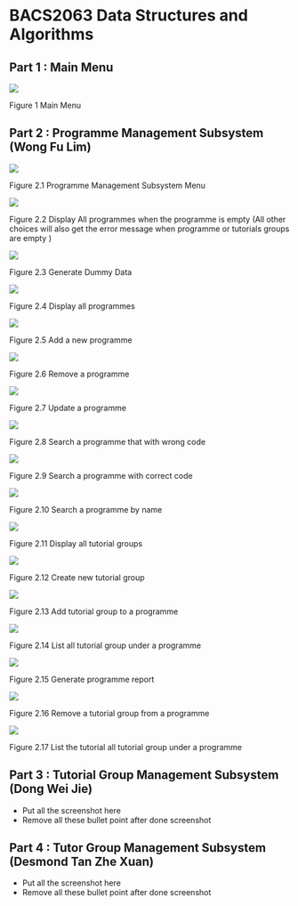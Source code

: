 # BACS2063 Data Structures and Algorithms

## Part 1 : Main Menu

![](img/Image00.png)

Figure 1 Main Menu
<br />

## Part 2 : Programme Management Subsystem (Wong Fu Lim)

![](img/Image01.png)

Figure 2.1 Programme Management Subsystem Menu
<br />

![](img/Image02.png)

Figure 2.2 Display All programmes when the programme is empty (All other choices will also get the error message when programme or tutorials groups are empty )
<br />

![](img/Image03.png)

Figure 2.3 Generate Dummy Data
<br />

![](img/Image04.png)

Figure 2.4 Display all programmes
<br />

![](img/Image05.png)

Figure 2.5 Add a new programme
<br />

![](img/Image06.png)

Figure 2.6 Remove a programme
<br />

![](img/Image07.png)

Figure 2.7 Update a programme
<br />

![](img/Image08.png)

Figure 2.8 Search a programme that with wrong code
<br />

![](img/Image09.png)

Figure 2.9 Search a programme with correct code
<br />

![](img/Image10.png)

Figure 2.10 Search a programme by name
<br />

![](img/Image11.png)

Figure 2.11 Display all tutorial groups
<br />

![](img/Image12.png)

Figure 2.12 Create new tutorial group
<br />

![](img/Image13.png)

Figure 2.13 Add tutorial group to a programme
<br />

![](img/Image14.png)

Figure 2.14 List all tutorial group under a programme
<br />

![](img/Image15.png)

Figure 2.15 Generate programme report
<br />

![](img/Image16.png)

Figure 2.16 Remove a tutorial group from a programme
<br />

![](img/Image17.png)

Figure 2.17 List the tutorial all tutorial group under a programme
<br />

## Part 3 : Tutorial Group Management Subsystem (Dong Wei Jie)

- Put all the screenshot here
- Remove all these bullet point after done screenshot

## Part 4 : Tutor Group Management Subsystem (Desmond Tan Zhe Xuan)

- Put all the screenshot here
- Remove all these bullet point after done screenshot
